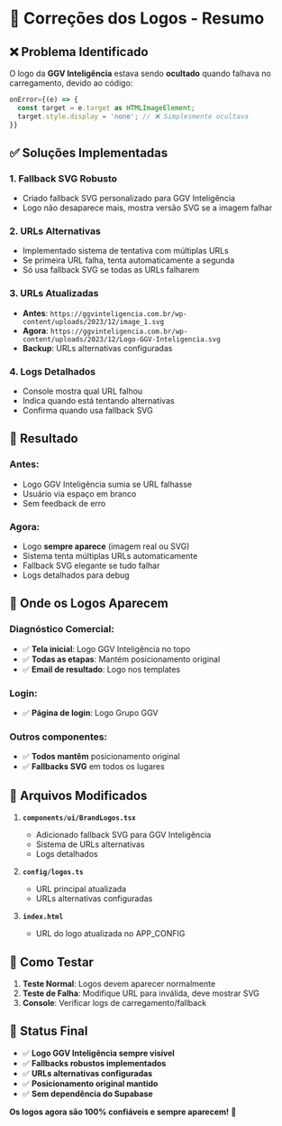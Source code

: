 # 🎨 Correções dos Logos - Resumo

## ❌ **Problema Identificado**

O logo da **GGV Inteligência** estava sendo **ocultado** quando falhava no carregamento, devido ao código:
```javascript
onError={(e) => {
  const target = e.target as HTMLImageElement;
  target.style.display = 'none'; // ❌ Simplesmente ocultava
}}
```

## ✅ **Soluções Implementadas**

### **1. Fallback SVG Robusto**
- Criado fallback SVG personalizado para GGV Inteligência
- Logo não desaparece mais, mostra versão SVG se a imagem falhar

### **2. URLs Alternativas**
- Implementado sistema de tentativa com múltiplas URLs
- Se primeira URL falha, tenta automaticamente a segunda
- Só usa fallback SVG se todas as URLs falharem

### **3. URLs Atualizadas**
- **Antes**: `https://ggvinteligencia.com.br/wp-content/uploads/2023/12/image_1.svg`
- **Agora**: `https://ggvinteligencia.com.br/wp-content/uploads/2023/12/Logo-GGV-Inteligencia.svg`
- **Backup**: URLs alternativas configuradas

### **4. Logs Detalhados**
- Console mostra qual URL falhou
- Indica quando está tentando alternativas
- Confirma quando usa fallback SVG

## 🎯 **Resultado**

### **Antes:**
- Logo GGV Inteligência sumia se URL falhasse
- Usuário via espaço em branco
- Sem feedback de erro

### **Agora:**
- Logo **sempre aparece** (imagem real ou SVG)
- Sistema tenta múltiplas URLs automaticamente
- Fallback SVG elegante se tudo falhar
- Logs detalhados para debug

## 📍 **Onde os Logos Aparecem**

### **Diagnóstico Comercial:**
- ✅ **Tela inicial**: Logo GGV Inteligência no topo
- ✅ **Todas as etapas**: Mantém posicionamento original
- ✅ **Email de resultado**: Logo nos templates

### **Login:**
- ✅ **Página de login**: Logo Grupo GGV

### **Outros componentes:**
- ✅ **Todos mantêm** posicionamento original
- ✅ **Fallbacks SVG** em todos os lugares

## 🔧 **Arquivos Modificados**

1. **`components/ui/BrandLogos.tsx`**
   - Adicionado fallback SVG para GGV Inteligência
   - Sistema de URLs alternativas
   - Logs detalhados

2. **`config/logos.ts`**
   - URL principal atualizada
   - URLs alternativas configuradas

3. **`index.html`**
   - URL do logo atualizada no APP_CONFIG

## 🧪 **Como Testar**

1. **Teste Normal**: Logos devem aparecer normalmente
2. **Teste de Falha**: Modifique URL para inválida, deve mostrar SVG
3. **Console**: Verificar logs de carregamento/fallback

## 🎉 **Status Final**

- ✅ **Logo GGV Inteligência sempre visível**
- ✅ **Fallbacks robustos implementados**
- ✅ **URLs alternativas configuradas**
- ✅ **Posicionamento original mantido**
- ✅ **Sem dependência do Supabase**

**Os logos agora são 100% confiáveis e sempre aparecem!** 🚀
